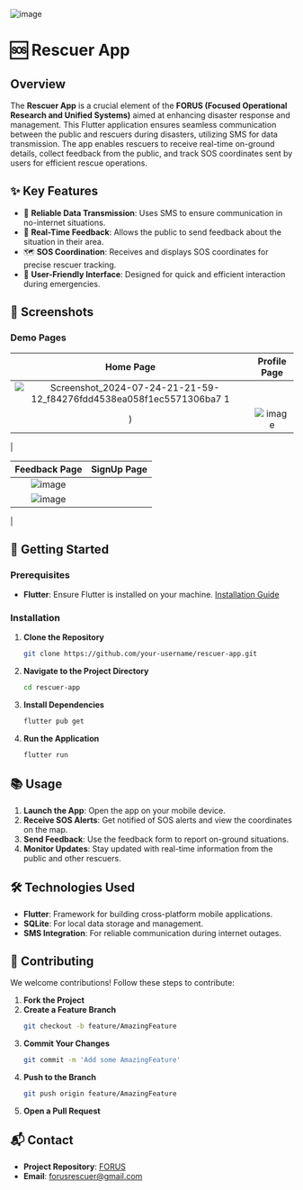 ![image](https://github.com/user-attachments/assets/04ea16b5-3249-4cd4-9037-0d69493c8093)
# 🆘 Rescuer App 

## Overview

The **Rescuer App** is a crucial element of the **FORUS (Focused Operational Research and Unified Systems)** aimed at enhancing disaster response and management. This Flutter application ensures seamless communication between the public and rescuers during disasters, utilizing SMS for data transmission. The app enables rescuers to receive real-time on-ground details, collect feedback from the public, and track SOS coordinates sent by users for efficient rescue operations.

## ✨ Key Features

- 📡 **Reliable Data Transmission**: Uses SMS to ensure communication in no-internet situations.
- 📝 **Real-Time Feedback**: Allows the public to send feedback about the situation in their area.
- 🗺️ **SOS Coordination**: Receives and displays SOS coordinates for precise rescuer tracking.
- 📱 **User-Friendly Interface**: Designed for quick and efficient interaction during emergencies.

## 📸 Screenshots

### Demo Pages

| **Home Page** | **Profile Page** |
|:-------------:|:----------------:|
|![Screenshot_2024-07-24-21-21-59-12_f84276fdd4538ea058f1ec5571306ba7 1](https://github.com/user-attachments/assets/e5da98b4-3095-4b1f-a1b7-53fe5a6da274)
) | ![image](https://github.com/user-attachments/assets/318b9f93-9c98-459d-a2e3-8225a57ba87e)
 |

| **Feedback Page** | **SignUp Page** |
|:-----------------:|:--------------:|
|  ![image](https://github.com/user-attachments/assets/66e21586-db76-4dfb-8990-3fec7ea8c24b)
| ![image](https://github.com/user-attachments/assets/4c7af1d5-7137-4f90-82ef-c8c0512d3ae1)
 |

## 🚀 Getting Started

### Prerequisites

- **Flutter**: Ensure Flutter is installed on your machine. [Installation Guide](https://flutter.dev/docs/get-started/install)

### Installation

1. **Clone the Repository**
   ```bash
   git clone https://github.com/your-username/rescuer-app.git
   ```

2. **Navigate to the Project Directory**
   ```bash
   cd rescuer-app
   ```

3. **Install Dependencies**
   ```bash
   flutter pub get
   ```

4. **Run the Application**
   ```bash
   flutter run
   ```

## 📚 Usage

1. **Launch the App**: Open the app on your mobile device.
2. **Receive SOS Alerts**: Get notified of SOS alerts and view the coordinates on the map.
3. **Send Feedback**: Use the feedback form to report on-ground situations.
4. **Monitor Updates**: Stay updated with real-time information from the public and other rescuers.

## 🛠️ Technologies Used

- **Flutter**: Framework for building cross-platform mobile applications.
- **SQLite**: For local data storage and management.
- **SMS Integration**: For reliable communication during internet outages.

## 🤝 Contributing

We welcome contributions! Follow these steps to contribute:

1. **Fork the Project**
2. **Create a Feature Branch**
   ```bash
   git checkout -b feature/AmazingFeature
   ```
3. **Commit Your Changes**
   ```bash
   git commit -m 'Add some AmazingFeature'
   ```
4. **Push to the Branch**
   ```bash
   git push origin feature/AmazingFeature
   ```
5. **Open a Pull Request**


## 📬 Contact

- **Project Repository**: [FORUS](https://github.com/your-username/rescuer-app)
- **Email**: [forusrescuer@gmail.com](mailto:your-email@example.com)
